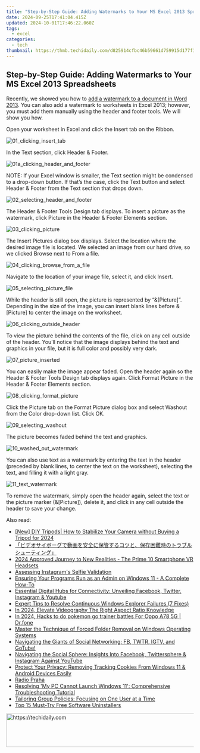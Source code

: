 ```yaml
---
title: "Step-by-Step Guide: Adding Watermarks to Your MS Excel 2013 Spreadsheets"
date: 2024-09-25T17:41:04.415Z
updated: 2024-10-01T17:46:22.060Z
tags:
  - excel
categories:
  - tech
thumbnail: https://thmb.techidaily.com/d825914cfbc46b59661d759915d177f1c0fb99c790ab448227f71d61ed6c5f61.jpg
---
```


## Step-by-Step Guide: Adding Watermarks to Your MS Excel 2013 Spreadsheets

Recently, we showed you how to [add a watermark to a document in Word 2013](https://common-error.techidaily.com/resolved-troubleshooting-guide-for-fixing-windows-10-system-crashes-during-launch/). You can also add a watermark to worksheets in Excel 2013; however, you must add them manually using the header and footer tools. We will show you how.

 Open your worksheet in Excel and click the Insert tab on the Ribbon.

![01_clicking_insert_tab](https://static1.howtogeekimages.com/wordpress/wp-content/uploads/2013/04/01_clicking_insert_tab.png) 

 In the Text section, click Header & Footer.

![01a_clicking_header_and_footer](https://static1.howtogeekimages.com/wordpress/wp-content/uploads/2013/04/01a_clicking_header_and_footer.png) 

 NOTE: If your Excel window is smaller, the Text section might be condensed to a drop-down button. If that’s the case, click the Text button and select Header & Footer from the Text section that drops down.

![02_selecting_header_and_footer](https://static1.howtogeekimages.com/wordpress/wp-content/uploads/2013/04/02_selecting_header_and_footer.png) 

 The Header & Footer Tools Design tab displays. To insert a picture as the watermark, click Picture in the Header & Footer Elements section.

![03_clicking_picture](https://static1.howtogeekimages.com/wordpress/wp-content/uploads/2013/04/03_clicking_picture.png) 

 The Insert Pictures dialog box displays. Select the location where the desired image file is located. We selected an image from our hard drive, so we clicked Browse next to From a file.

![04_clicking_browse_from_a_file](https://static1.howtogeekimages.com/wordpress/wp-content/uploads/2013/04/04_clicking_browse_from_a_file.png) 

 Navigate to the location of your image file, select it, and click Insert.

![05_selecting_picture_file](https://static1.howtogeekimages.com/wordpress/wp-content/uploads/2013/04/05_selecting_picture_file.png) 

 While the header is still open, the picture is represented by “&\[Picture\]”. Depending in the size of the image, you can insert blank lines before &\[Picture\] to center the image on the worksheet.

![06_clicking_outside_header](https://static1.howtogeekimages.com/wordpress/wp-content/uploads/2013/04/06_clicking_outside_header.png) 

 To view the picture behind the contents of the file, click on any cell outside of the header. You’ll notice that the image displays behind the text and graphics in your file, but it is full color and possibly very dark.

![07_picture_inserted](https://static1.howtogeekimages.com/wordpress/wp-content/uploads/2013/04/07_picture_inserted.png) 

 You can easily make the image appear faded. Open the header again so the Header & Footer Tools Design tab displays again. Click Format Picture in the Header & Footer Elements section.

![08_clicking_format_picture](https://static1.howtogeekimages.com/wordpress/wp-content/uploads/2013/04/08_clicking_format_picture.png) 

 Click the Picture tab on the Format Picture dialog box and select Washout from the Color drop-down list. Click OK.

![09_selecting_washout](https://static1.howtogeekimages.com/wordpress/wp-content/uploads/2013/04/09_selecting_washout.png) 

 The picture becomes faded behind the text and graphics.

![10_washed_out_watermark](https://static1.howtogeekimages.com/wordpress/wp-content/uploads/2013/04/10_washed_out_watermark.png) 

 You can also use text as a watermark by entering the text in the header (preceded by blank lines, to center the text on the worksheet), selecting the text, and filling it with a light gray.

![11_text_watermark](https://static1.howtogeekimages.com/wordpress/wp-content/uploads/2013/04/11_text_watermark.png) 

 To remove the watermark, simply open the header again, select the text or the picture marker (&\[Picture\]), delete it, and click in any cell outside the header to save your change.

<ins class="adsbygoogle"
     style="display:block"
     data-ad-format="autorelaxed"
     data-ad-client="ca-pub-7571918770474297"
     data-ad-slot="1223367746"></ins>

<ins class="adsbygoogle"
     style="display:block"
     data-ad-client="ca-pub-7571918770474297"
     data-ad-slot="8358498916"
     data-ad-format="auto"
     data-full-width-responsive="true"></ins>

<span class="atpl-alsoreadstyle">Also read:</span>
<div><ul>
<li><a href="https://youtube-webster.techidaily.com/iy-tripods-how-to-stabilize-your-camera-without-buying-a-tripod-for-2024/"><u>[New] DIY Tripods| How to Stabilize Your Camera without Buying a Tripod for 2024</u></a></li>
<li><a href="https://solve-helper.techidaily.com/44cm44ot44oh44kq44k144kk44oc44o844kw44gn5yuv55s744ks5a6j5ywo44gr5lplusd566h44gz44kl44kz44oe44go44cb5lplusd5a2y5zuw6zuj5pmc44gu44oi44op44ow44or44k344ol44o84491/"><u>「ビデオサイボーグで動画を安全に保管するコツと、保存困難時のトラブルシューティング」</u></a></li>
<li><a href="https://extra-guidance.techidaily.com/2024-approved-journey-to-new-realities-the-prime-10-smartphone-vr-headsets/"><u>2024 Approved Journey to New Realities - The Prime 10 Smartphone VR Headsets</u></a></li>
<li><a href="https://instagram-video-recordings.techidaily.com/assessing-instagrams-selfie-validation/"><u>Assessing Instagram's Selfie Validation</u></a></li>
<li><a href="https://win-forum.techidaily.com/ensuring-your-programs-run-as-an-admin-on-windows-11-a-complete-how-to/"><u>Ensuring Your Programs Run as an Admin on Windows 11 - A Complete How-To</u></a></li>
<li><a href="https://win-forum.techidaily.com/essential-digital-hubs-for-connectivity-unveiling-facebook-twitter-instagram-and-youtube/"><u>Essential Digital Hubs for Connectivity: Unveiling Facebook, Twitter, Instagram & Youtube</u></a></li>
<li><a href="https://win-forum.techidaily.com/expert-tips-to-resolve-continuous-windows-explorer-failures-7-fixes/"><u>Expert Tips to Resolve Continuous Windows Explorer Failures (7 Fixes)</u></a></li>
<li><a href="https://vp-tips.techidaily.com/in-2024-elevate-videography-the-right-aspect-ratio-knowledge/"><u>In 2024, Elevate Videography The Right Aspect Ratio Knowledge</u></a></li>
<li><a href="https://android-pokemon-go.techidaily.com/in-2024-hacks-to-do-pokemon-go-trainer-battles-for-oppo-a78-5g-drfone-by-drfone-virtual-android/"><u>In 2024, Hacks to do pokemon go trainer battles For Oppo A78 5G | Dr.fone</u></a></li>
<li><a href="https://win-forum.techidaily.com/master-the-technique-of-forced-folder-removal-on-windows-operating-systems/"><u>Master the Technique of Forced Folder Removal on Windows Operating Systems</u></a></li>
<li><a href="https://win-forum.techidaily.com/1722915306397-navigating-the-giants-of-social-networking-fb-twtr-igtv-and-gotube/"><u>Navigating the Giants of Social Networking: FB, TWTR, IGTV, and GoTube!</u></a></li>
<li><a href="https://win-forum.techidaily.com/navigating-the-social-sphere-insights-into-facebook-twittersphere-and-instagram-against-youtube/"><u>Navigating the Social Sphere: Insights Into Facebook, Twittersphere & Instagram Against YouTube</u></a></li>
<li><a href="https://win-forum.techidaily.com/protect-your-privacy-removing-tracking-cookies-from-windows-11-and-android-devices-easily/"><u>Protect Your Privacy: Removing Tracking Cookies From Windows 11 & Android Devices Easily</u></a></li>
<li><a href="https://techno-recovery.techidaily.com/radio-praha/"><u>Radio Praha</u></a></li>
<li><a href="https://win-forum.techidaily.com/resolving-my-pc-cannot-launch-windows-11-comprehensive-troubleshooting-tutorial/"><u>Resolving 'My PC Cannot Launch Windows 11': Comprehensive Troubleshooting Tutorial</u></a></li>
<li><a href="https://windows11.techidaily.com/tailoring-group-policies-focusing-on-one-user-at-a-time/"><u>Tailoring Group Policies: Focusing on One User at a Time</u></a></li>
<li><a href="https://tech-renaissance.techidaily.com/top-15-must-try-free-software-uninstallers/"><u>Top 15 Must-Try Free Software Uninstallers</u></a></li>
</ul></div>

<!-- affiliate ads begin -->
<a href="https://unicoeye.pxf.io/c/5597632/2134492/18498" target="_top" id="2134492">
  <img src="//a.impactradius-go.com/display-ad/18498-2134492" border="0" alt="https://techidaily.com" width="728" height="90"/>
</a>
<img height="0" width="0" src="https://unicoeye.pxf.io/i/5597632/2134492/18498" style="position:absolute;visibility:hidden;" border="0" />
<!-- affiliate ads end -->

